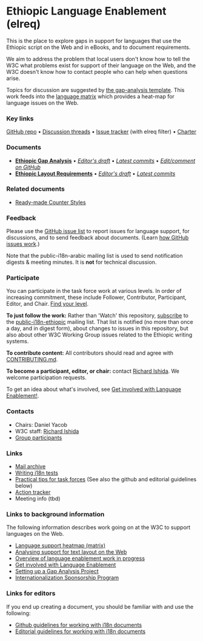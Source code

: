 # Ethiopic Language Enablement (elreq)

This is the place to explore gaps in support for languages that use the Ethiopic script on the Web and in eBooks, and to document requirements.

We aim to address the problem that local users don't know how to tell the W3C what problems exist for support of their language on the Web, and the W3C doesn't know how to contact people who can help when questions arise.

Topics for discussion are suggested by [the gap-analysis template](https://www.w3.org/International/i18n-activity/templates/gap-analysis/gap-analysis_template.html). This work feeds into the [language matrix](https://www.w3.org/International/typography/gap-analysis/language-matrix.html) which provides a heat-map for language issues on the Web.


### Key links
[GitHub repo](https://github.com/w3c/elreq) • [Discussion threads](https://github.com/w3c/elreq/issues) • [Issue tracker](https://www.w3.org/International/i18n-activity/textlayout/?filter=elreq) (with elreq filter) • [Charter](https://www.w3.org/International/elreq/charter/)


### Documents
- [**Ethiopic Gap Analysis**](https://www.w3.org/TR/elreq-gap) • [*Editor's draft*](https://www.w3.org/International/elreq/gap-analysis/) • [*Latest commits*](https://github.com/w3c/elreq/commits/gh-pages/gap-analysis/index.html) • [*Edit/comment on GitHub*](https://github.com/w3c/elreq/labels/doc%3Aethi)
- [**Ethiopic Layout Requirements**](https://www.w3.org/TR/elreq) • [*Editor's draft*](https://www.w3.org/International/elreq/) • [*Latest commits*](https://github.com/w3c/elreq/commits/gh-pages/index.html)


### Related documents
- [Ready-made Counter Styles](https://www.w3.org/TR/predefined-counter-styles/)


### Feedback
Please use the [GitHub issue list](https://github.com/w3c/elreq/issues) to report issues for language support, for discussions, and to send feedback about documents. (Learn [how GitHub issues work](https://www.w3.org/International/i18n-activity/guidelines/issues.html).)

Note that the public-i18n-arabic mailing list is used to send notification digests & meeting minutes. It is **not** for technical discussion.


### Participate
You can participate in the task force work at various levels. In order of increasing commitment, these include Follower, Contributor, Participant, Editor, and Chair. [Find your level](https://www.w3.org/International/i18n-drafts/pages/task_force_roles).

**To just follow the work:** Rather than 'Watch' this repository, [subscribe](mailto:public-i18n-ethiopic-request@w3.org?subject=subscribe) to the [public-i18n-ethiopic](https://lists.w3.org/Archives/Public/public-i18n-ethiopic/) mailing list. That list is notified (no more than once a day, and in digest form), about changes to issues in this repository, but also about other W3C Working Group issues related to the Ethiopic writing systems.

**To contribute content:** All contributors should read and agree with [CONTRIBUTING.md](CONTRIBUTING.md).

**To become a participant, editor, or chair:** contact [Richard Ishida](mailto:ishida@w3.org). We welcome participation requests.

To get an idea about what's involved, see  [Get involved with Language Enablement!](https://www.w3.org/International/i18n-drafts/pages/languagedev_participation). 



### Contacts

- Chairs: Daniel Yacob
- W3C staff: [Richard Ishida](mailto:ishida@w3.org)
- [Group participants](https://www.w3.org/groups/tf/i18n-elreq/participants)


### Links
- [Mail archive](https://lists.w3.org/Archives/Public/public-i18n-ethiopic/)
- [Writing i18n tests](https://github.com/w3c/i18n-activity/wiki/Writing-i18n-tests)
- [Practical tips for task forces](https://www.w3.org/International/i18n-activity/guidelines/process.html) (See also the github and editorial guidelines below)
- [Action tracker](https://www.w3.org/International/groups/ethiopic-layout/track/actions/open)
- Meeting info (tbd)


### Links to background information
The following information describes work going on at the W3C to support languages on the Web.
- [Language support heatmap (matrix)](https://www.w3.org/International/typography/gap-analysis/language-matrix.html)
- [Analysing support for text layout on the Web](https://www.w3.org/International/i18n-drafts/nav/languagedev)
- [Overview of language enablement work in progress](https://www.w3.org/International/i18n-drafts/nav/languagedev)
- [Get involved with Language Enablement](https://www.w3.org/International/i18n-drafts/pages/languagedev_participation)
- [Setting up a Gap Analysis Project](https://github.com/w3c/typography/wiki/Setting-up-a-Gap-Analysis-Project)
- [Internationalization Sponsorship Program](https://www.w3.org/International/sponsorship/)


### Links for editors
If you end up creating a document, you should be familiar with and use the following:

- [Github guidelines for working with i18n documents](https://www.w3.org/International/i18n-activity/guidelines/github)
- [Editorial guidelines for working with i18n documents](https://www.w3.org/International/i18n-activity/guidelines/editing)
